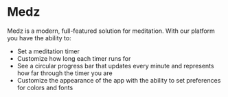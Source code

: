 # Medz

Medz is a modern, full-featured solution for meditation. With our platform you have the ability to:

- Set a meditation timer
- Customize how long each timer runs for
- See a circular progress bar that updates every minute and represents how far through the timer you are
- Customize the appearance of the app with the ability to set preferences for colors and fonts
